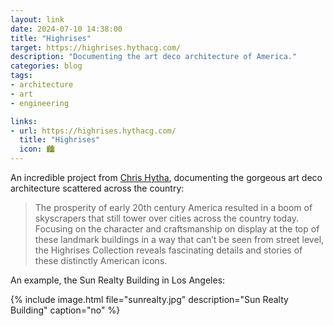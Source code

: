 ```yaml
---
layout: link
date: 2024-07-10 14:38:00
title: "Highrises"
target: https://highrises.hythacg.com/
description: "Documenting the art deco architecture of America."
categories: blog
tags:
- architecture
- art
- engineering

links:
- url: https://highrises.hythacg.com/
  title: "Highrises"
  icon: 🏙️
---
```


An incredible project from [Chris Hytha](https://x.com/hythacg "Chris Hytha on X"), documenting the gorgeous art deco architecture scattered across the country:

> The prosperity of early 20th century America resulted in a boom of skyscrapers that still tower over cities across the country today. Focusing on the character and craftsmanship on display at the top of these landmark buildings in a way that can’t be seen from street level, the Highrises Collection reveals fascinating details and stories of these distinctly American icons.

An example, the Sun Realty Building in Los Angeles:

{% include image.html file="sunrealty.jpg" description="Sun Realty Building" caption="no" %}
